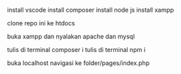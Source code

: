 install vscode
install composer
install node js
install xampp

clone repo ini ke htdocs

buka xampp dan nyalakan apache dan mysql

tulis di terminal composer i
tulis di terminal npm i

buka localhost
navigasi ke folder/pages/index.php

